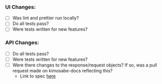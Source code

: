 <!-- You can erase any parts of this template not applicable to your Pull Request. -->
### UI Changes:

* [ ] Was lint and prettier run locally?
* [ ] Do all tests pass?
* [ ] Were tests written for new features?

### API Changes:

* [ ] Do all tests pass?
* [ ] Were tests written for new features?
* [ ] Were there changes to the response/request objects? If so, was a pull request made on kimosabe-docs reflecting this?
	- Link to spec [here](https://github.com/6rotoms/kimosabe-docs/pull/2)<!-- Link the url of the PR on kimosabe-docs-->
